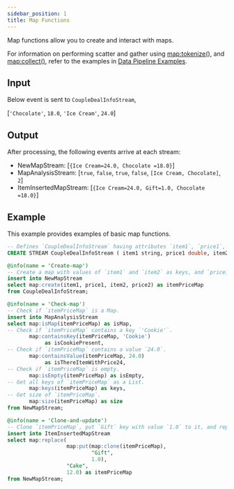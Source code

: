 ```yaml
---
sidebar_position: 1
title: Map Functions
---
```


Map functions allow you to create and interact with maps.

For information on performing scatter and gather using [map:tokenize()](tokenize.md), and [map:collect()](collect.md), refer to the examples in [Data Pipeline Examples](../../../examples/data-pipelines.md).

## Input

Below event is sent to `CoupleDealInfoStream`,

[`'Chocolate'`, `18.0`, `'Ice Cream'`, `24.0`]

## Output

After processing, the following events arrive at each stream:

- NewMapStream: [`{Ice Cream=24.0, Chocolate =18.0}`]
- MapAnalysisStream: [`true`, `false`, `true`, `false`, `[Ice Cream, Chocolate]`, `2`]
- ItemInsertedMapStream: [`{Ice Cream=24.0, Gift=1.0, Chocolate =18.0}`]

## Example

This example provides examples of basic map functions.

```sql
-- Defines `CoupleDealInfoStream` having attributes `item1`, `price1`, `item2`, and `price2` with `string` and `double` types.
CREATE STREAM CoupleDealInfoStream ( item1 string, price1 double, item2 string, price2 double);

@info(name = 'Create-map')
-- Create a map with values of `item1` and `item2` as keys, and `price1` and `price2` as values.
insert into NewMapStream
select map:create(item1, price1, item2, price2) as itemPriceMap
from CoupleDealInfoStream;

@info(name = 'Check-map')
-- Check if `itemPriceMap` is a Map.
insert into MapAnalysisStream
select map:isMap(itemPriceMap) as isMap,
-- Check if `itemPriceMap` contains a key `'Cookie'`.
       map:containsKey(itemPriceMap, 'Cookie')
            as isCookiePresent,
-- Check if `itemPriceMap` contains a value `24.0`.
       map:containsValue(itemPriceMap, 24.0)
            as isThereItemWithPrice24,
-- Check if `itemPriceMap` is empty.
       map:isEmpty(itemPriceMap) as isEmpty,
-- Get all keys of `itemPriceMap` as a List.
       map:keys(itemPriceMap) as keys,
-- Get size of `itemPriceMap`.
       map:size(itemPriceMap) as size
from NewMapStream;

@info(name = 'Clone-and-update')
-- Clone `itemPriceMap`, put `Gift` key with value `1.0` to it, and replace `Cake` key with value `12.0`.
insert into ItemInsertedMapStream
select map:replace(
                   map:put(map:clone(itemPriceMap),
                           "Gift",
                           1.0),
                   "Cake",
                   12.0) as itemPriceMap
from NewMapStream;
```
